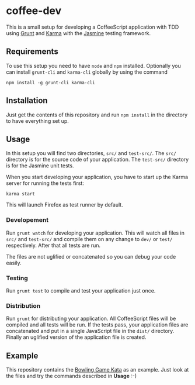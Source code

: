 # coffee-dev

This is a small setup for developing a CoffeeScript application with TDD using [Grunt](http://gruntjs.com/) and [Karma](http://karma-runner.github.io/0.12/index.html) with the [Jasmine](http://jasmine.github.io/) testing framework.

## Requirements

To use this setup you need to have `node` and `npm` installed. Optionally you can install `grunt-cli` and `karma-cli` globally by using the command

```
npm install -g grunt-cli karma-cli
```

## Installation

Just get the contents of this repository and run `npm install` in the directory to have everything set up.

## Usage

In this setup you will find two directories, `src/` and `test-src/`. The `src/` directory is for the source code of your application. The `test-src/` directory is for the Jasmine unit tests.

When you start developing your application, you have to start up the Karma server for running the tests first:

```
karma start
```

This will launch Firefox as test runner by default.

### Developement

Run `grunt watch` for developing your application. This will watch all files in `src/` and `test-src/` and compile them on any change to `dev/` or `test/` respectively. After that all tests are run.

The files are not uglified or concatenated so you can debug your code easily.

### Testing

Run `grunt test` to compile and test your application just once.

### Distribution

Run `grunt` for distributing your application. All CoffeeScript files will be compiled and all tests will be run. If the tests pass, your application files are concatenated and put in a single JavaScript file in the `dist/` directory. Finally an uglified version of the application file is created.

## Example

This repository contains the [Bowling Game Kata](http://butunclebob.com/ArticleS.UncleBob.TheBowlingGameKata) as an example. Just look at the files and try the commands described in **Usage** :-)
